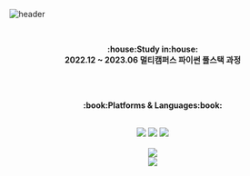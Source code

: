 ![header](https://capsule-render.vercel.app/api?type=wave&color=auto&height=300&section=header&text=Let's%20Go&fontSize=90)

<br>

<p align="center">
   <Strong>:house:Study in:house:</Strong><br><Strong>2022.12 ~ 2023.06 멀티캠퍼스 파이썬 풀스택 과정</Strong><br> </p>



<br><br>
</p>

<p align="center">
    <Strong>:book:Platforms & Languages:book:</Strong><br>
    
</p>

<br>

<div align="center">
  	<img src="https://img.shields.io/badge/MySQL-4479A1?style=flat&logo=MySQL&logoColor=white" />
  	<img src="https://img.shields.io/badge/Django-092E20?style=flat&logo=Django&logoColor=white" />
	<img src="https://img.shields.io/badge/Spring-6DB33F?style=flat&logo=Spring&logoColor=white" />
</div>

<br>

<div align="center">
<a href="https://github.com/illson97">
    <img align="center" src="https://github-readme-stats.vercel.app/api/top-langs/?username=illson97&layout=compact&show_icons=false&show_owner=illson97&hide_title=false&theme=vue&hide=false" style= width: 200px/>
  </a>
<br>
<img src="https://github-readme-stats.vercel.app/api?username=illson97&show_icons=true">

<br>
</div>

